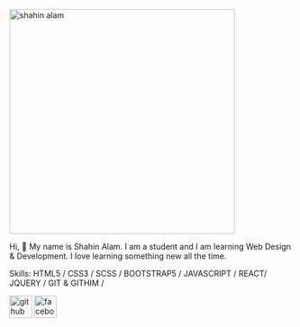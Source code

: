  <img src="https://mytechdecisions.com/wp-content/uploads/2019/10/AdobeStock_256229414.jpg" alt="shahin alam" width="400" />
 
Hi, 👋 My name is Shahin Alam. I am a student and I am learning Web Design & Development. I love learning something new all the time.

Skills: HTML5 / CSS3 / SCSS /  BOOTSTRAP5 / JAVASCRIPT / REACT/  JQUERY / GIT & GITHIM / 
 
[<img src='https://cdn.jsdelivr.net/npm/simple-icons@3.0.1/icons/github.svg' alt='github' height='40'>](https://github.com/https://github.com/shahinalam291)  [<img src='https://cdn.jsdelivr.net/npm/simple-icons@3.0.1/icons/facebook.svg' alt='facebook' height='40'>](https://www.facebook.com/https://www.facebook.com/profile.php?id=100045109110636)  

